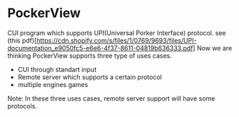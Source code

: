 # PockerView
CUI program which supports UPI(Universal Porker Interface) protocol. see (this pdf)[https://cdn.shopify.com/s/files/1/0769/9693/files/UPI-documentation_e9050fc5-e6e6-4f37-8611-04819b636333.pdf]
Now we are thinking PockerView supports three type of uses cases.
+ CUI through standart input
+ Remote server which supports a certain protocol
+ multiple engines games

Note: In these three uses cases, remote server support will have some protocols.
